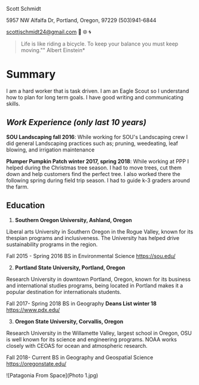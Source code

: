 Scott Schmidt

5957 NW Alfalfa Dr, Portland, Oregon, 97229
(503)941-6844

scottjschmidt24@gmail.com
:evergreen_tree: :globe_with_meridians: :cyclone:

> Life is like riding a bicycle.
>To keep your balance you must keep moving.""
>Albert Einstein*

# Summary

I am a hard worker that is task driven. I am an Eagle Scout so I understand how to plan for long term goals. I have good writing and communicating skills.

## *Work Experience (only last 10 years)*
**SOU Landscaping fall 2016**: While working for SOU's Landscaping crew I did general Landscaping practices such as; pruning, weedeating, leaf blowing, and irrigation maintenance

**Plumper Pumpkin Patch winter 2017, spring 2018**: While working at PPP I helped during the Christmas tree season. I had to move trees, cut them down and help customers find the perfect tree. I also worked there the following spring during field trip season. I had to guide k-3 graders around the farm.

## Education

1. **Southern Oregon University, Ashland, Oregon**

Liberal arts University in Southern Oregon in the Rogue Valley, known for its thespian programs and inclusiveness. The University has helped drive sustainability programs in the region.   


Fall 2015 - Spring 2016
BS in Environmental Science
https://sou.edu/

2. **Portland State University, Portland, Oregon**

Research University in downtown Portland, Oregon, known for its business and international studies programs, being located in Portland makes it a popular destination for internationals students.

Fall 2017- Spring 2018
BS in Geography
**Deans List winter 18**
https://www.pdx.edu/

3. **Oregon State University, Corvallis, Oregon**

Research University in the Willamette Valley, largest school in Oregon, OSU is well known for its science and engineering programs. NOAA works closely with CEOAS for ocean and atmospheric research.

Fall 2018- Current
BS in Geography and Geospatial Science
https://oregonstate.edu/


![Patagonia From Space](Photo 1.jpg)
